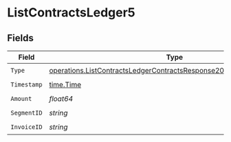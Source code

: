 # ListContractsLedger5


## Fields

| Field                                                                                                                                                          | Type                                                                                                                                                           | Required                                                                                                                                                       | Description                                                                                                                                                    |
| -------------------------------------------------------------------------------------------------------------------------------------------------------------- | -------------------------------------------------------------------------------------------------------------------------------------------------------------- | -------------------------------------------------------------------------------------------------------------------------------------------------------------- | -------------------------------------------------------------------------------------------------------------------------------------------------------------- |
| `Type`                                                                                                                                                         | [operations.ListContractsLedgerContractsResponse200ApplicationJSONType](../../models/operations/listcontractsledgercontractsresponse200applicationjsontype.md) | :heavy_check_mark:                                                                                                                                             | N/A                                                                                                                                                            |
| `Timestamp`                                                                                                                                                    | [time.Time](https://pkg.go.dev/time#Time)                                                                                                                      | :heavy_check_mark:                                                                                                                                             | N/A                                                                                                                                                            |
| `Amount`                                                                                                                                                       | *float64*                                                                                                                                                      | :heavy_check_mark:                                                                                                                                             | N/A                                                                                                                                                            |
| `SegmentID`                                                                                                                                                    | *string*                                                                                                                                                       | :heavy_check_mark:                                                                                                                                             | N/A                                                                                                                                                            |
| `InvoiceID`                                                                                                                                                    | *string*                                                                                                                                                       | :heavy_check_mark:                                                                                                                                             | N/A                                                                                                                                                            |